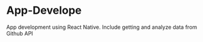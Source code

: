 # App-Develope
App development using React Native. Include getting and analyze data from Github API 
